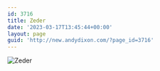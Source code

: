 ```yaml
---
id: 3716
title: Zeder
date: '2023-03-17T13:45:44+00:00'
layout: page
guid: 'http://new.andydixon.com/?page_id=3716'
---
```


![Zeder](https://i0.wp.com/assets.g8x2.ldn.idrivee2-23.com/posters/Zeder%2001.jpg?w=1200&ssl=1 "Zeder")